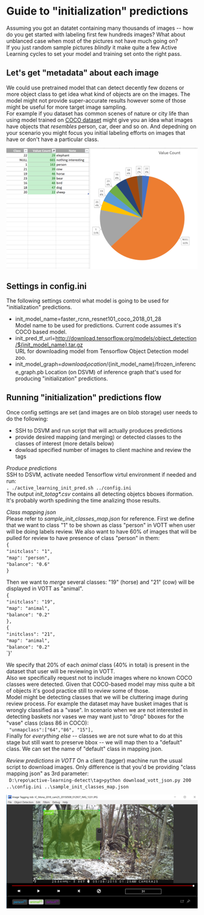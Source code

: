 # Guide to "initialization" predictions
Assuming you got an datatet containing  many thousands of images -- how do you get started with labeling first
few hundreds images? 
What about unblanced case when most of the pictures not have much going on?  
If you just random sample pictures _blindly_ it make quite a few Active Learning cycles to set your model and 
training set onto the right pass.

## Let's get "metadata" about each image
We could use pretrained model that can detect decently few dozens or more object class to get idea what kind
of objects are on the images. The model might not provide super-accurate results however some of those might be
useful for more target image sampling.  
For example if you dataset has common scenes of nature or city life than using model trained on [COCO dataset](https://github.com/amikelive/coco-labels/blob/master/coco-labels-paper.txt)
might give you an idea what images have objects that _resembles_ person, car, deer and so on. And depedning on your
scenario you might focus you initial labeling efforts on images that have or don't have a particular class.  

![Flow](images/init_predict.PNG)  

## Settings in config.ini
The following settings control what model is going to be used for "initialization" predictions.  
  - init_model_name=faster_rcnn_resnet101_coco_2018_01_28  
  Model name to be used for predictions. Current code assumes it's COCO based model.
  - init_pred_tf_url=http://download.tensorflow.org/models/object_detection/${init_model_name}.tar.gz  
 URL for downloading model from Tensorflow Object Detection model zoo.  
  - init_model_graph=${download_location}/${init_model_name}/frozen_inference_graph.pb 
  Location (on DSVM) of inference graph that's used for producing "initialization" predictions. 

## Running "initialization" predictions flow
Once config settings are set (and images are on blob storage) user needs to do the following:
- SSH to DSVM and run script  that will actually produces predictions
- provide desired mapping (and merging) or detected classes to the classes of interest (more details below)
- dowload specified number of images to client machine and review the tags

*Produce predictions*  
SSH to DSVM, activate needed Tensorflow virtul environment if needed and run:  
 `. ./active_learning_init_pred.sh ../config.ini`  
 The output _init_totag*.csv_ contains all detecting objetcs bboxes iformation. It's probably worth spedining
 the time analizing those results. 
  
 *Class mapping json*  
 Please refer to _sample_init_classes_map.json_ for reference. 
 First we define that we want to class  "1" to be shown as class "person" in VOTT when user will be doing labels review.
 We also want to have 60% of images that will be pulled for review to have presence of class "person" in them:  
 `{`  
      `"initclass": "1", `       
     `"map": "person",`  
     `"balance": "0.6"`  
  `}`
  
 Then we want to _merge_ several classes: "19" (horse) and "21" (cow) will be displayed in VOTT as "animal".  
    `{`  
      `"initclass": "19",`  
      `"map": "animal",`  
      `"balance": "0.2"`  
    `},`  
    `{`  
      `"initclass": "21",`  
      `"map": "animal",`  
      `"balance": "0.2"`  
    `}'  
    
  We specify that 20% of each _animal_ class (40% in total) is present in the dataset that user will be reviewing in VOTT.  
   Also we specifically request not to include images where no known COCO classes were detected. Given that COCO-based
    model may miss quite a bit of objects it's good practice still to review some of those.  
  Model might be detecting classes that we will be cluttering image during review process. For example the dataset
  may have busket images that is wrongly classified as a "vase".  In scenario when we are not interested in detecting
  baskets nor vases we may want just to "drop" bboxes for the "vase" class (class 86 in COCO):  
  ` "unmapclass":["64","86", "15"],`   
  Finally for _everything else_  -- classes we are not sure what to do at this stage but still want to preserve bbox -- 
  we will map then to a "default" class. We can set the name of "default" class in mapping json.
  
  *Review predictions in VOTT* 
  On a client (tagger) machine run the usual script to download images. Only difference is that you'd be providing 
  "class mapping json" as 3rd parameter:  
  ` D:\repo\active-learning-detect\tag>python download_vott_json.py 200 ..\config.ini ..\sample_init_classes_map.json`  
  
  ![Flow](images/VOTT_animal.PNG)  